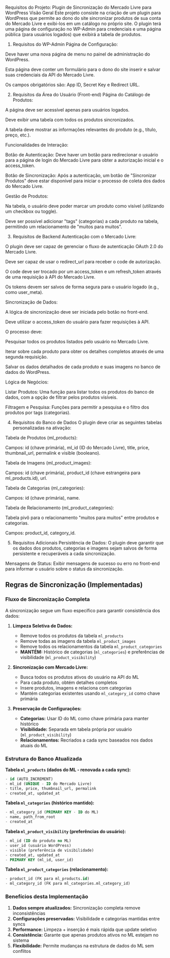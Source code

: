 Requisitos do Projeto: Plugin de Sincronização do Mercado Livre para WordPress
Visão Geral
Este projeto consiste na criação de um plugin para WordPress que permite ao dono do site sincronizar produtos de sua conta do Mercado Livre e exibi-los em um catálogo no próprio site. O plugin terá uma página de configuração no WP-Admin para credenciais e uma página pública (para usuários logados) que exibirá a tabela de produtos.

1. Requisitos do WP-Admin
Página de Configuração:

Deve haver uma nova página de menu no painel de administração do WordPress.

Esta página deve conter um formulário para o dono do site inserir e salvar suas credenciais da API do Mercado Livre.

Os campos obrigatórios são: App ID, Secret Key e Redirect URL.

2. Requisitos da Área do Usuário (Front-end)
Página do Catálogo de Produtos:

A página deve ser acessível apenas para usuários logados.

Deve exibir uma tabela com todos os produtos sincronizados.

A tabela deve mostrar as informações relevantes do produto (e.g., título, preço, etc.).

Funcionalidades de Interação:

Botão de Autenticação: Deve haver um botão para redirecionar o usuário para a página de login do Mercado Livre para obter a autorização inicial e o access_token.

Botão de Sincronização: Após a autenticação, um botão de "Sincronizar Produtos" deve estar disponível para iniciar o processo de coleta dos dados do Mercado Livre.

Gestão de Produtos:

Na tabela, o usuário deve poder marcar um produto como visível (utilizando um checkbox ou toggle).

Deve ser possível adicionar "tags" (categorias) a cada produto na tabela, permitindo um relacionamento de "muitos para muitos".

3. Requisitos de Backend
Autenticação com o Mercado Livre:

O plugin deve ser capaz de gerenciar o fluxo de autenticação OAuth 2.0 do Mercado Livre.

Deve ser capaz de usar o redirect_url para receber o code de autorização.

O code deve ser trocado por um access_token e um refresh_token através de uma requisição à API do Mercado Livre.

Os tokens devem ser salvos de forma segura para o usuário logado (e.g., como user_meta).

Sincronização de Dados:

A lógica de sincronização deve ser iniciada pelo botão no front-end.

Deve utilizar o access_token do usuário para fazer requisições à API.

O processo deve:

Pesquisar todos os produtos listados pelo usuário no Mercado Livre.

Iterar sobre cada produto para obter os detalhes completos através de uma segunda requisição.

Salvar os dados detalhados de cada produto e suas imagens no banco de dados do WordPress.

Lógica de Negócios:

Listar Produtos: Uma função para listar todos os produtos do banco de dados, com a opção de filtrar pelos produtos visíveis.

Filtragem e Pesquisa: Funções para permitir a pesquisa e o filtro dos produtos por tags (categorias).

4. Requisitos do Banco de Dados
O plugin deve criar as seguintes tabelas personalizadas na ativação:

Tabela de Produtos (ml_products):

Campos: id (chave primária), ml_id (ID do Mercado Livre), title, price, thumbnail_url, permalink e visible (booleano).

Tabela de Imagens (ml_product_images):

Campos: id (chave primária), product_id (chave estrangeira para ml_products.id), url.

Tabela de Categorias (ml_categories):

Campos: id (chave primária), name.

Tabela de Relacionamento (ml_product_categories):

Tabela pivô para o relacionamento "muitos para muitos" entre produtos e categorias.

Campos: product_id, category_id.

5. Requisitos Adicionais
Persistência de Dados: O plugin deve garantir que os dados dos produtos, categorias e imagens sejam salvos de forma persistente e recuperáveis a cada sincronização.

Mensagens de Status: Exibir mensagens de sucesso ou erro no front-end para informar o usuário sobre o status da sincronização.

## Regras de Sincronização (Implementadas)

### Fluxo de Sincronização Completa

A sincronização segue um fluxo específico para garantir consistência dos dados:

1. **Limpeza Seletiva de Dados:**
   - Remove todos os produtos da tabela `ml_products`
   - Remove todas as imagens da tabela `ml_product_images`  
   - Remove todos os relacionamentos da tabela `ml_product_categories`
   - **MANTÉM:** Histórico de categorias (`ml_categories`) e preferências de visibilidade (`ml_product_visibility`)

2. **Sincronização com Mercado Livre:**
   - Busca todos os produtos ativos do usuário na API do ML
   - Para cada produto, obtém detalhes completos
   - Insere produtos, imagens e relaciona com categorias
   - Mantém categorias existentes usando `ml_category_id` como chave primária

3. **Preservação de Configurações:**
   - **Categorias:** Usar ID do ML como chave primária para manter histórico
   - **Visibilidade:** Separada em tabela própria por usuário (`ml_product_visibility`)
   - **Relacionamentos:** Recriados a cada sync baseados nos dados atuais do ML

### Estrutura do Banco Atualizada

**Tabela `ml_products` (dados do ML - renovada a cada sync):**
```sql
- id (AUTO_INCREMENT)
- ml_id (UNIQUE - ID do Mercado Livre)
- title, price, thumbnail_url, permalink
- created_at, updated_at
```

**Tabela `ml_categories` (histórico mantido):**
```sql
- ml_category_id (PRIMARY KEY - ID do ML)
- name, path_from_root
- created_at
```

**Tabela `ml_product_visibility` (preferências do usuário):**
```sql
- ml_id (ID do produto no ML)  
- user_id (usuário WordPress)
- visible (preferência de visibilidade)
- created_at, updated_at
- PRIMARY KEY (ml_id, user_id)
```

**Tabela `ml_product_categories` (relacionamento):**
```sql
- product_id (FK para ml_products.id)
- ml_category_id (FK para ml_categories.ml_category_id)
```

### Benefícios desta Implementação

1. **Dados sempre atualizados:** Sincronização completa remove inconsistências
2. **Configurações preservadas:** Visibilidade e categorias mantidas entre syncs
3. **Performance:** Limpeza + inserção é mais rápida que update seletivo
4. **Consistência:** Garante que apenas produtos ativos no ML estejam no sistema
5. **Flexibilidade:** Permite mudanças na estrutura de dados do ML sem conflitos
